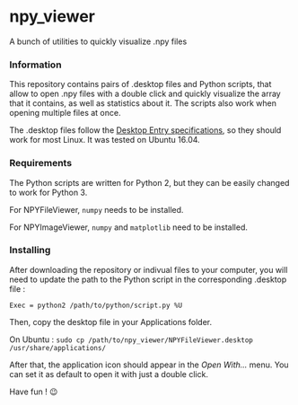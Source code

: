# npy_viewer
A bunch of utilities to quickly visualize .npy files

### Information

This repository contains pairs of .desktop files and Python scripts,
that allow to open .npy files with a double click and quickly
visualize the array that it contains, as well as statistics about it.
The scripts also work when opening multiple files at once.

The .desktop files follow the [Desktop Entry specifications](https://specifications.freedesktop.org/desktop-entry-spec/desktop-entry-spec-latest.html),
so they should work for most Linux.
It was tested on Ubuntu 16.04.

### Requirements

The Python scripts are written for Python 2, but they can be easily changed to work for Python 3.

For NPYFileViewer, `numpy` needs to be installed.

For NPYImageViewer, `numpy` and `matplotlib` need to be installed.

### Installing

After downloading the repository or indivual files to your computer,
you will need to update the path to the Python script in the corresponding .desktop file :

`Exec = python2 /path/to/python/script.py %U`

Then, copy the desktop file in your Applications folder.

On Ubuntu : `sudo cp /path/to/npy_viewer/NPYFileViewer.desktop /usr/share/applications/`

After that, the application icon should appear in the *Open With...* menu.
You can set it as default to open it with just a double click.

Have fun ! :wink:
